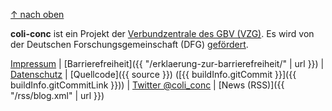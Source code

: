 [↑ nach oben](#top)

**coli-conc** ist ein Projekt der [Verbundzentrale des GBV (VZG)](https://www.gbv.de/). Es wird von der Deutschen Forschungsgemeinschaft (DFG) [gefördert](https://gepris.dfg.de/gepris/projekt/276843344).

[Impressum](https://www.gbv.de/impressum)
| [Barrierefreiheit]({{ "/erklaerung-zur-barrierefreiheit/" | url }})
| [Datenschutz](https://www.gbv.de/datenschutz)
| [Quellcode]({{ source }}) ([{{ buildInfo.gitCommit }}]({{ buildInfo.gitCommitLink }}))
| [Twitter @coli_conc](https://twitter.com/coli_conc)
| [News (RSS)]({{ "/rss/blog.xml" | url }})
